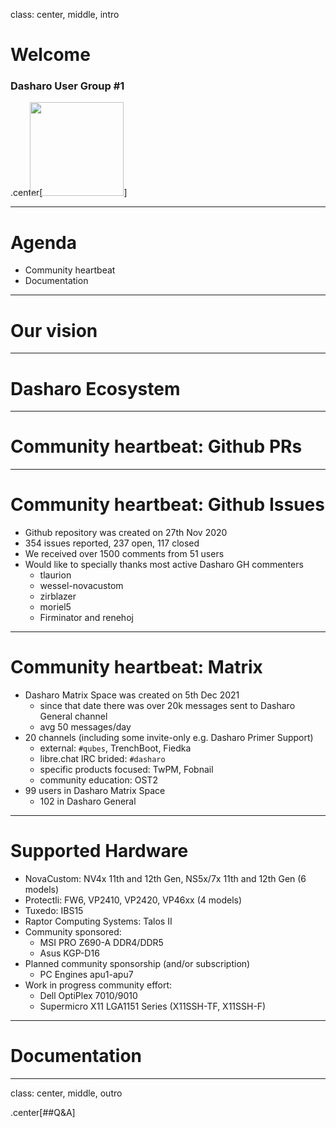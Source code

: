 class: center, middle, intro

# Welcome

### Dasharo User Group #1

.center[<img src="remark-templates/dasharo-presentation-template/images/dasharo-sygnet-white.svg" width="150px" style="margin-left:-20px">]

---

# Agenda

* Community heartbeat
* Documentation

---

# Our vision

---

# Dasharo Ecosystem

---

# Community heartbeat: Github PRs

---

# Community heartbeat: Github Issues

* Github repository was created on 27th Nov 2020
* 354 issues reported, 237 open, 117 closed
* We received over 1500 comments from 51 users
* Would like to specially thanks most active Dasharo GH commenters
  - tlaurion
  - wessel-novacustom
  - zirblazer
  - moriel5
  - Firminator and renehoj

---

# Community heartbeat: Matrix

* Dasharo Matrix Space was created on 5th Dec 2021
  - since that date there was over 20k messages sent to Dasharo General channel
  - avg 50 messages/day
* 20 channels (including some invite-only e.g. Dasharo Primer Support)
  - external: `#qubes`, TrenchBoot, Fiedka
  - libre.chat IRC brided: `#dasharo`
  - specific products focused: TwPM, Fobnail
  - community education: OST2
* 99 users in Dasharo Matrix Space
  - 102 in Dasharo General

---

# Supported Hardware

* NovaCustom: NV4x 11th and 12th Gen, NS5x/7x 11th and 12th Gen (6 models)
* Protectli: FW6, VP2410, VP2420, VP46xx (4 models)
* Tuxedo: IBS15
* Raptor Computing Systems: Talos II
* Community sponsored:
  * MSI PRO Z690-A DDR4/DDR5
  * Asus KGP-D16
* Planned community sponsorship (and/or subscription)
  * PC Engines apu1-apu7
* Work in progress community effort:
  - Dell OptiPlex 7010/9010
  - Supermicro X11 LGA1151 Series (X11SSH-TF, X11SSH-F)

---

# Documentation

---
class: center, middle, outro

.center[##Q&A]
